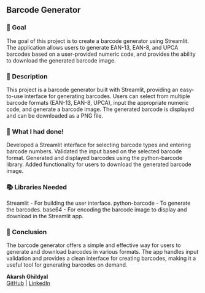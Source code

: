 ## Barcode Generator
### 🎯 Goal
The goal of this project is to create a barcode generator using Streamlit. The application allows users to generate EAN-13, EAN-8, and UPCA barcodes based on a user-provided numeric code, and provides the ability to download the generated barcode image.

### 🧾 Description
This project is a barcode generator built with Streamlit, providing an easy-to-use interface for generating barcodes. Users can select from multiple barcode formats (EAN-13, EAN-8, UPCA), input the appropriate numeric code, and generate a barcode image. The generated barcode is displayed and can be downloaded as a PNG file.

### 🧮 What I had done!
Developed a Streamlit interface for selecting barcode types and entering barcode numbers.
Validated the input based on the selected barcode format.
Generated and displayed barcodes using the python-barcode library.
Added functionality for users to download the generated barcode image.
### 📚 Libraries Needed
Streamlit - For building the user interface.
python-barcode - To generate the barcodes.
base64 - For encoding the barcode image to display and download in the Streamlit app.
### 📢 Conclusion
The barcode generator offers a simple and effective way for users to generate and download barcodes in various formats. The app handles input validation and provides a clean interface for creating barcodes, making it a useful tool for generating barcodes on demand.


**Akarsh Ghildyal**  
[GitHub](https://github.com/AkarshGhildyal) | [LinkedIn](https://www.linkedin.com/in/akarsh-ghildyal/)


